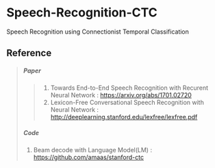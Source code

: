# Speech-Recognition-CTC
Speech Recognition using Connectionist Temporal Classification

Reference
---------
> ##### Paper
>> 1. Towards End-to-End Speech Recognition with Recurent Neural Network : https://arxiv.org/abs/1701.02720
>> 2. Lexicon-Free Conversational Speech Recognition with Neural Network : http://deeplearning.stanford.edu/lexfree/lexfree.pdf
> ##### Code
> 1. Beam decode with Language Model(LM) : https://github.com/amaas/stanford-ctc
